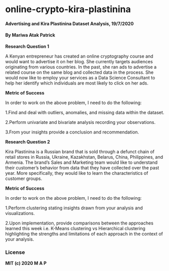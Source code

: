 # online-crypto-kira-plastinina
#### Advertising and Kira Plastinina Dataset Analysis, 19/7/2020
#### By **Mariwa Atak Patrick**

**Research Question 1**

A Kenyan entrepreneur has created an online cryptography course and would want to advertise it on her blog. 
She currently targets audiences originating from various countries. In the past, she ran ads to advertise a related course on the same blog and collected data in the process. 
She would now like to employ your services as a Data Science Consultant to help her identify which individuals are most likely to click on her ads.

**Metric of Success**

In order to work on the above problem, I need to do the following:

  1.Find and deal with outliers, anomalies, and missing data within the dataset.

  2.Perform univariate and bivariate analysis recording your observations.
  
  3.From your insights provide a conclusion and recommendation.




**Research Question 2**

Kira Plastinina is a Russian brand that is sold through a defunct chain of retail stores in Russia, Ukraine, Kazakhstan, Belarus, China, Philippines, and Armenia. 
The brand’s Sales and Marketing team would like to understand their customer’s behavior from data that they have collected over the past year. 
More specifically, they would like to learn the characteristics of customer groups. 

**Metric of Success**

In order to work on the above problem, I need to do the following:

  1.Perform clustering stating insights drawn from your analysis and visualizations.

  2.Upon implementation, provide comparisons between the approaches learned this week i.e. K-Means clustering vs Hierarchical clustering highlighting the 
  strengths and limitations of each approach in the context of your analysis.


### License
**MIT (c) 2020 M A P**
